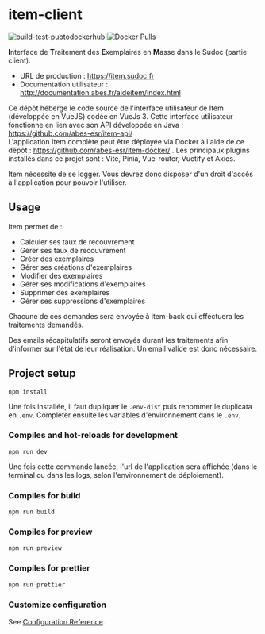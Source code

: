 # item-client

[![build-test-pubtodockerhub](https://github.com/abes-esr/item-client/actions/workflows/build-test-pubtodockerhub.yml/badge.svg)](https://github.com/abes-esr/item-client/actions/workflows/build-test-pubtodockerhub.yml) [![Docker Pulls](https://img.shields.io/docker/pulls/abesesr/item.svg)](https://hub.docker.com/r/abesesr/item/)

**I**nterface de **T**raitement des **E**xemplaires en **M**asse dans le Sudoc (partie client).

- URL de production : https://item.sudoc.fr
- Documentation utilisateur : http://documentation.abes.fr/aideitem/index.html

Ce dépôt héberge le code source de l'interface utilisateur de Item (développée en VueJS) codée en VueJs 3. 
Cette interface utilisateur fonctionne en lien avec son API développée en Java : https://github.com/abes-esr/item-api/  
L'application Item complète peut être déployée via Docker à l'aide de ce dépôt : https://github.com/abes-esr/item-docker/ . 
Les principaux plugins installés dans ce projet sont : Vite, Pinia, Vue-router, Vuetify et Axios.

Item nécessite de se logger. Vous devrez donc disposer d'un droit d'accès à l'application pour pouvoir l'utiliser.

## Usage

Item permet de :
* Calculer ses taux de recouvrement
* Gérer ses taux de recouvrement
* Créer des exemplaires
* Gérer ses créations d'exemplaires
* Modifier des exemplaires
* Gérer ses modifications d'exemplaires
* Supprimer des exemplaires
* Gérer ses suppressions d'exemplaires

Chacune de ces demandes sera envoyée à item-back qui effectuera les traitements demandés.

Des emails récapitulatifs seront envoyés durant les traitements afin d'informer sur l'état de leur réalisation. Un email valide est donc nécessaire.


## Project setup
```
npm install
```
Une fois installée, il faut dupliquer le ``.env-dist`` puis renommer le duplicata en ``.env``. Completer ensuite les variables d'environnement dans le ``.env``.

### Compiles and hot-reloads for development
```
npm run dev
```
Une fois cette commande lancée, l'url de l'application sera affichée (dans le terminal ou dans les logs, selon l'environnement de déploiement).

### Compiles for build
```
npm run build
```

### Compiles for preview
```
npm run preview
```

### Compiles for prettier
```
npm run prettier
```

### Customize configuration
See [Configuration Reference](https://cli.vuejs.org/config/).
